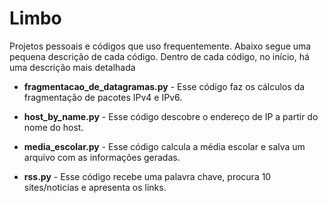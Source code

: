 # Limbo
Projetos pessoais e códigos que uso frequentemente.
Abaixo segue uma pequena descrição de cada código. Dentro de cada código, no início, há uma descrição mais detalhada

- **fragmentacao_de_datagramas.py** - Esse código faz os cálculos da fragmentação de pacotes IPv4 e IPv6.

- **host_by_name.py** - Esse código descobre o endereço de IP a partir do nome do host.

- **media_escolar.py** - Esse código calcula a média escolar e salva um arquivo com as informações geradas.

- **rss.py** - Esse código recebe uma palavra chave, procura 10 sites/noticias e apresenta os links.

